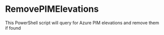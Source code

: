 # RemovePIMElevations
This PowerShell script will query for Azure PIM elevations and remove them if found

